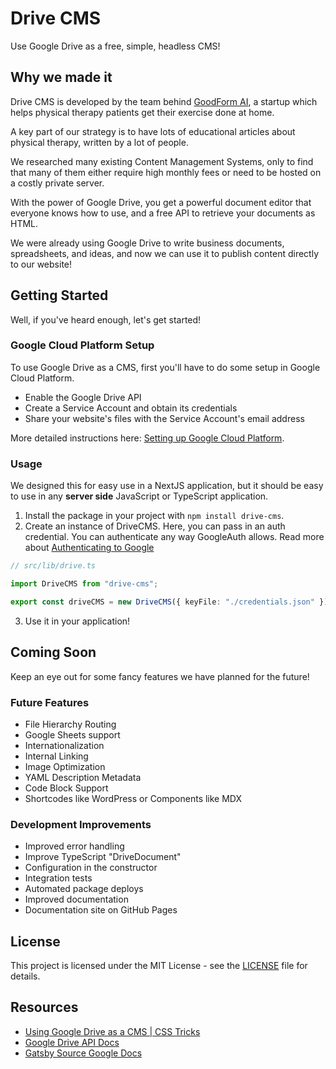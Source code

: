 # Drive CMS

Use Google Drive as a free, simple, headless CMS!

## Why we made it

Drive CMS is developed by the team behind [GoodForm AI](https://goodform.ai), a startup which helps physical therapy patients get their exercise done at home.

A key part of our strategy is to have lots of educational articles about physical therapy, written by a lot of people.

We researched many existing Content Management Systems, only to find that many of them either require high monthly fees or need to be hosted on a costly private server.

With the power of Google Drive, you get a powerful document editor that everyone knows how to use, and a free API to retrieve your documents as HTML.

We were already using Google Drive to write business documents, spreadsheets, and ideas, and now we can use it to publish content directly to our website!

## Getting Started

Well, if you've heard enough, let's get started!

### Google Cloud Platform Setup

To use Google Drive as a CMS, first you'll have to do some setup in Google Cloud Platform.

-   Enable the Google Drive API
-   Create a Service Account and obtain its credentials
-   Share your website's files with the Service Account's email address

More detailed instructions here: [Setting up Google Cloud Platform](./google-setup.md).

### Usage

We designed this for easy use in a NextJS application, but it should be easy to use in any **server side** JavaScript or TypeScript application.

1. Install the package in your project with `npm install drive-cms`.
2. Create an instance of DriveCMS. Here, you can pass in an auth credential<!-- and configure Drive CMS' behavior-->. You can authenticate any way GoogleAuth allows. Read more about [Authenticating to Google](./google-auth.md)

```ts
// src/lib/drive.ts

import DriveCMS from "drive-cms";

export const driveCMS = new DriveCMS({ keyFile: "./credentials.json" });
```

3. Use it in your application!

## Coming Soon

Keep an eye out for some fancy features we have planned for the future!

### Future Features

-   File Hierarchy Routing
-   Google Sheets support
-   Internationalization
-   Internal Linking
-   Image Optimization
-   YAML Description Metadata
-   Code Block Support
-   Shortcodes like WordPress or Components like MDX

### Development Improvements

-   Improved error handling
-   Improve TypeScript "DriveDocument"
-   Configuration in the constructor
-   Integration tests
-   Automated package deploys
-   Improved documentation
-   Documentation site on GitHub Pages

## License

This project is licensed under the MIT License - see the [LICENSE](./LICENSE.md) file for details.

## Resources

-   [Using Google Drive as a CMS | CSS Tricks](https://css-tricks.com/using-google-drive-as-a-cms/)
-   [Google Drive API Docs](https://developers.google.com/drive/api/reference/rest/v3)
-   [Gatsby Source Google Docs](https://cedricdelpoux.github.io/gatsby-source-google-docs/)
